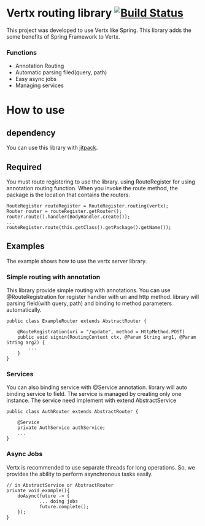 # Vertx routing library [![Build Status](https://travis-ci.org/boxfox619/Vertx-Server-Library.svg?branch=master)](https://travis-ci.org/boxfox619/Vertx-Server-Library)
This project was developed to use Vertx like Spring. This library adds the some benefits of Spring Framework to Vertx.
### Functions
- Annotation Routing
- Automatic parsing filed(query, path)
- Easy async jobs
- Managing services

# How to use

## dependency
You can use this library with [jitpack](https://jitpack.io/#boxfox619/Vertx-Server-Library).

## Required
You must route registering to use the library. using RouteRegister for using annotation routing function. When you invoke the route method, the package is the location that contains the routers.
```
RouteRegister routeRegister = RouteRegister.routing(vertx);
Router router = routeRegister.getRouter();
router.route().handler(BodyHandler.create());
...
routeRegister.route(this.getClass().getPackage().getName());
```

## Examples
The example shows how to use the vertx server library.

### Simple routing with annotation
This library provide simple routing with annotations. You can use @RouteRegistration for register handler with uri and http method. library will parsing field(with query, path) and binding to method parameters automatically.
```
public class ExampleRouter extends AbstractRouter {

    @RouteRegistration(uri = "/update", method = HttpMethod.POST)
    public void signin(RoutingContext ctx, @Param String arg1, @Param String arg2) {
        ...
    }
}
```
### Services
You can also binding service with @Service annotation. library will auto binding service to field. The service is managed by creating only one instance.
The service need implement with extend AbstractService
```
public class AuthRouter extends AbstractRouter {

    @Service
    private AuthService authService;
    ...
}
```

### Async Jobs
Vertx is recommended to use separate threads for long operations. So, we provides the ability to perform asynchronous tasks easily.
```
// in AbstractService or AbstractRouter
private void example(){
    doAsync(future -> {
            ... doing jobs
            future.complete();
    });
}
```
